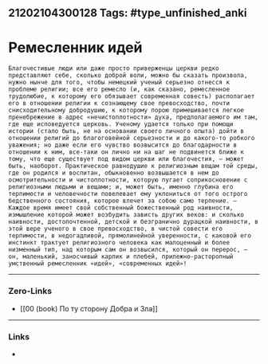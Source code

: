 21202104300128
Tags: #type_unfinished_anki 
---
# Ремесленник идей

    Благочестивые люди или даже просто приверженцы церкви редко представляют себе, сколько доброй воли, можно бы сказать произвола, нужно нынче для того, чтобы немецкий ученый серьезно отнесся к проблеме религии; все его ремесло (и, как сказано, ремесленное трудолюбие, к которому его обязывает современная совесть) располагает его в отношении религии к сознающему свое превосходство, почти снисходительному добродушию, к которому порою примешивается легкое пренебрежение в адрес «нечистоплотности» духа, предполагаемого им там, где еще исповедуется церковь. Ученому удается только при помощи истории (стало быть, не на основании своего личного опыта) дойти в отношении религий до благоговейной серьезности и до какого-то робкого уважения; но даже если его чувство возвысится до благодарности в отношении к ним, все-таки он лично ни на шаг не подвинется ближе к тому, что еще существует под видом церкви или благочестия, – может быть, наоборот. Практическое равнодушие к религиозным вещам той среды, где он родился и воспитан, обыкновенно возвышается в нем до осмотрительности и чистоплотности, которую пугает соприкосновение с религиозными людьми и вещами; и, может быть, именно глубина его терпимости и человечности повелевает ему уклониться от того острого бедственного состояния, которое влечет за собою само терпение. – Каждое время имеет свой собственный божественный род наивности, измышление которой может возбудить зависть других веков: и сколько наивности, достопочтенной, детской и безгранично дурацкой наивности, в этой вере ученого в свое превосходство, в чистой совести его терпимости, в недогадливой, прямолинейной уверенности, с каковой его инстинкт трактует религиозного человека как малоценный и более низменный тип, над которым сам он возвысился, который он перерос, – он, маленький, заносчивый карлик и плебей, прилежно-расторопный умственный ремесленник «идей», «современных идей»!

---
### Zero-Links
- [[00 (book) По ту сторону Добра и Зла]]
---
### Links
-